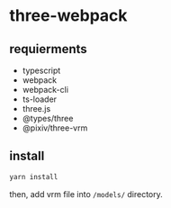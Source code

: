 # three-webpack

## requierments

- typescript
- webpack
- webpack-cli
- ts-loader
- three.js
- @types/three
- @pixiv/three-vrm

## install

```bash
yarn install
```

then, add vrm file into `/models/` directory.
